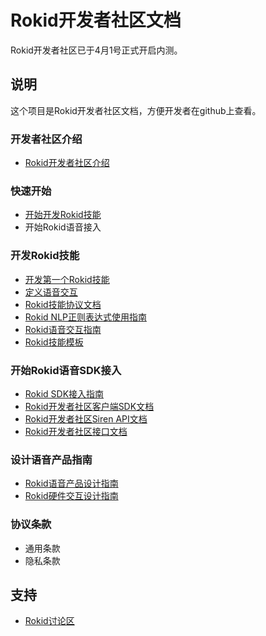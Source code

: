 # Rokid开发者社区文档

Rokid开发者社区已于4月1号正式开启内测。

## 说明

这个项目是Rokid开发者社区文档，方便开发者在github上查看。

### 开发者社区介绍

* [Rokid开发者社区介绍](https://github.com/Rokid/docs/blob/master/1-GetStarted/Rokid%20introduction.md)

### 快速开始

* [开始开发Rokid技能](https://github.com/Rokid/docs/blob/master/1-GetStarted/Rokid%20Skills%20Kit.md)
* 开始Rokid语音接入

### 开发Rokid技能

* [开发第一个Rokid技能](https://github.com/alexa/skill-sample-nodejs-fact)
* [定义语音交互](https://github.com/Rokid/docs/blob/master/2-RokidDocument/1-SkillsKit/Define%20Voice%20Interaction.md)
* [Rokid技能协议文档](https://github.com/Rokid/docs/blob/master/2-RokidDocument/1-SkillsKit/Cloud%20App%20Development%20Protocol_cn.md)
* [Rokid NLP正则表达式使用指南](https://github.com/Rokid/docs/blob/master/2-RokidDocument/1-SkillsKit/Rokid%20Regular%20Expression.md)
* [Rokid语音交互指南](https://github.com/Rokid/docs/blob/master/2-RokidDocument/1-SkillsKit/Rokid%20Voice%20Interaction%20Guidelines.md)
* [Rokid技能模板](https://github.com/Rokid/rokid-skill-sample)

### 开始Rokid语音SDK接入

* [Rokid SDK接入指南](https://github.com/Rokid/docs/blob/master/2-RokidDocument/2-EnableVoice/Rokid%20SDK%20Tutorial.md)
* [Rokid开发者社区客户端SDK文档](https://github.com/Rokid/docs/blob/master/3-ApiReference/sdk.md)
* [Rokid开发者社区Siren API文档](https://github.com/Rokid/rokid-blacksiren/blob/master/doc/siren%20api.md)
* [Rokid开发者社区接口文档](https://github.com/Rokid/rokid-openvoice/blob/master/README.md)

### 设计语音产品指南

* [Rokid语音产品设计指南](https://github.com/Rokid/docs/blob/master/2-RokidDocument/2-EnableVoice/Rokid%20hardware%20design%20guide.md)
* [Rokid硬件交互设计指南](https://github.com/Rokid/docs/blob/master/2-RokidDocument/2-EnableVoice/Rokid%20Hardware%20UX%20Design%20Guidelines.md)

### 协议条款

* 通用条款
* 隐私条款

## 支持

* [Rokid讨论区](https://developer-forum.rokid.com/)

